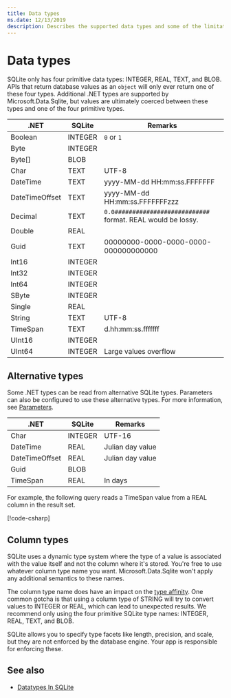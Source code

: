 ```yaml
---
title: Data types
ms.date: 12/13/2019
description: Describes the supported data types and some of the limitations around them.
---
```

# Data types

SQLite only has four primitive data types: INTEGER, REAL, TEXT, and BLOB. APIs that return database values as an `object` will only ever return one of these four types. Additional .NET types are supported by Microsoft.Data.Sqlite, but values are ultimately coerced between these types and one of the four primitive types.

| .NET           | SQLite  | Remarks                                                       |
| -------------- | ------- | ------------------------------------------------------------- |
| Boolean        | INTEGER | `0` or `1`                                                    |
| Byte           | INTEGER |                                                               |
| Byte[]         | BLOB    |                                                               |
| Char           | TEXT    | UTF-8                                                         |
| DateTime       | TEXT    | yyyy-MM-dd HH:mm:ss.FFFFFFF                                   |
| DateTimeOffset | TEXT    | yyyy-MM-dd HH:mm:ss.FFFFFFFzzz                                |
| Decimal        | TEXT    | `0.0###########################` format. REAL would be lossy. |
| Double         | REAL    |                                                               |
| Guid           | TEXT    | 00000000-0000-0000-0000-000000000000                          |
| Int16          | INTEGER |                                                               |
| Int32          | INTEGER |                                                               |
| Int64          | INTEGER |                                                               |
| SByte          | INTEGER |                                                               |
| Single         | REAL    |                                                               |
| String         | TEXT    | UTF-8                                                         |
| TimeSpan       | TEXT    | d.hh:mm:ss.fffffff                                            |
| UInt16         | INTEGER |                                                               |
| UInt64         | INTEGER | Large values overflow                                         |

## Alternative types

Some .NET types can be read from alternative SQLite types. Parameters can also be configured to use these alternative types. For more information, see [Parameters](parameters.md#alternative-types).

| .NET           | SQLite  | Remarks          |
| -------------- | ------- | ---------------- |
| Char           | INTEGER | UTF-16           |
| DateTime       | REAL    | Julian day value |
| DateTimeOffset | REAL    | Julian day value |
| Guid           | BLOB    |                  |
| TimeSpan       | REAL    | In days          |

For example, the following query reads a TimeSpan value from a REAL column in the result set.

[!code-csharp[](../../../../samples/snippets/standard/data/sqlite/DateAndTimeSample/Program.cs?name=snippet_AlternativeType)]

## Column types

SQLite uses a dynamic type system where the type of a value is associated with the value itself and not the column where it's stored. You're free to use whatever column type name you want. Microsoft.Data.Sqlite won't apply any additional semantics to these names.

The column type name does have an impact on the [type affinity](https://www.sqlite.org/datatype3.html#type_affinity). One common gotcha is that using a column type of STRING will try to convert values to INTEGER or REAL, which can lead to unexpected results. We recommend only using the four primitive SQLite type names: INTEGER, REAL, TEXT, and BLOB.

SQLite allows you to specify type facets like length, precision, and scale, but they are not enforced by the database engine. Your app is responsible for enforcing these.

## See also

- [Datatypes In SQLite](https://www.sqlite.org/datatype3.html)
